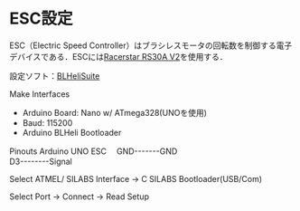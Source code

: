 # ESC設定

ESC（Electric Speed Controller）はブラシレスモータの回転数を制御する電子デバイスである．ESCには[Racerstar RS30A V2](https://m.racerstar.com/racerstar-rs30a-v2-30a-blheli_s-esc-opto-2-4s-support-oneshot42-multishot-16_5-dshot600-p-9.html)を使用する．

設定ソフト：[BLHeliSuite](https://www.dropbox.com/sh/gf9d1r52t4v7ol4/AADr8AnqXNqYemk4Or9OGfOWa?dl=0)

Make Interfaces
* Arduino Board: Nano w/ ATmega328(UNOを使用)
* Baud: 115200
* Arduino BLHeli Bootloader

Pinouts
Arduino UNO    ESC
   　GND-------GND   
     D3--------Signal


Select ATMEL/ SILABS Interface
-> C SILABS Bootloader(USB/Com)

Select Port -> Connect -> Read Setup